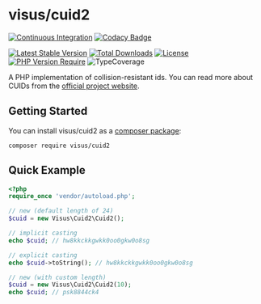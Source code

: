 # visus/cuid2

[![Continuous Integration](https://github.com/visus-io/php-cuid2/actions/workflows/ci.yaml/badge.svg)](https://github.com/visus-io/php-cuid2/actions/workflows/ci.yaml)
[![Codacy Badge](https://app.codacy.com/project/badge/Grade/f3aa91cf90a44d1cb372ef4aa85442bd)](https://app.codacy.com/gh/visus-io/php-cuid2/dashboard?utm_source=gh&utm_medium=referral&utm_content=&utm_campaign=Badge_grade)

[![Latest Stable Version](http://poser.pugx.org/visus/cuid2/v)](https://packagist.org/packages/visus/cuid2)
[![Total Downloads](http://poser.pugx.org/visus/cuid2/downloads)](https://packagist.org/packages/visus/cuid2)
[![License](http://poser.pugx.org/visus/cuid2/license)](https://packagist.org/packages/visus/cuid2)
[![PHP Version Require](http://poser.pugx.org/visus/cuid2/require/php)](https://packagist.org/packages/visus/cuid2)
![TypeCoverage](https://shepherd.dev/github/visus-io/php-cuid2/coverage.svg)

A PHP implementation of collision-resistant ids. You can read more about CUIDs from the [official project website](https://github.com/paralleldrive/cuid2).

## Getting Started

You can install visus/cuid2 as a [composer package](https://packagist.org/packages/visus/cuid2):

```shell
composer require visus/cuid2
```

## Quick Example

```php
<?php
require_once 'vendor/autoload.php';

// new (default length of 24)
$cuid = new Visus\Cuid2\Cuid2();

// implicit casting
echo $cuid; // hw8kkckkgwkk0oo0gkw0o8sg

// explicit casting
echo $cuid->toString(); // hw8kkckkgwkk0oo0gkw0o8sg

// new (with custom length)
$cuid = new Visus\Cuid2\Cuid2(10);
echo $cuid; // psk8844ck4
```
